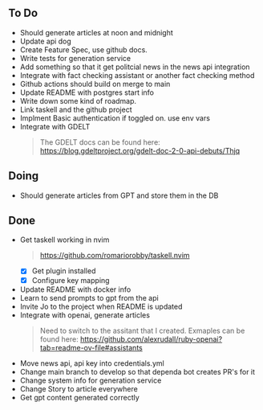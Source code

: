 ## To Do

- Should generate articles at noon and midnight
- Update api dog
- Create Feature Spec, use github docs.
- Write tests for generation service
- Add something so that it get politcial news in the news api integration
- Integrate with fact checking assistant or another fact checking method
- Github actions should build on merge to main
- Update README with postgres start info
- Write down some kind of roadmap.
- Link taskell and the github project
- Implment Basic authentication if toggled on. use env vars
- Integrate with GDELT
    > The GDELT docs can be found here: https://blog.gdeltproject.org/gdelt-doc-2-0-api-debuts/Thjq

## Doing

- Should generate articles from GPT and store them in the DB

## Done

- Get taskell working in nvim
    > https://github.com/romariorobby/taskell.nvim
    * [x] Get plugin installed
    * [x] Configure key mapping
- Update README with docker info
- Learn to send prompts to gpt from the api
- Invite Jo to the project when README is updated
- Integrate with openai, generate articles
    > Need to switch to the assitant that I created. Exmaples can be found here: https://github.com/alexrudall/ruby-openai?tab=readme-ov-file#assistants
- Move news api, api key into credentials.yml
- Change main branch to develop so that dependa bot creates PR's for it
- Change system info for generation service
- Change Story to article everywhere
- Get gpt content generated correctly
